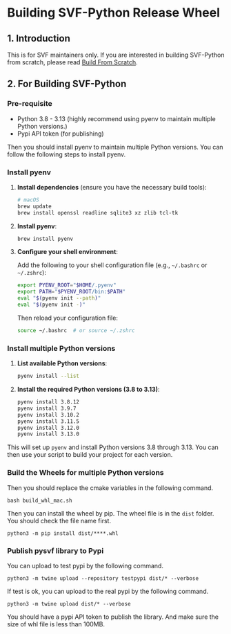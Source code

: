 # Building SVF-Python Release Wheel

## 1. Introduction

This is for SVF maintainers only. If you are interested in building SVF-Python from scratch, please read [Build From Scratch](./Build_From_Scratch.md). 

## 2. For Building SVF-Python
### Pre-requisite

- Python 3.8 - 3.13 (highly recommend using pyenv to maintain multiple Python versions.)
- Pypi API token (for publishing)

Then you should install pyenv to maintain multiple Python versions. You can follow the following steps to install pyenv.
### Install pyenv

1. **Install dependencies** (ensure you have the necessary build tools):

   ```bash
   # macOS
   brew update
   brew install openssl readline sqlite3 xz zlib tcl-tk
   ```

2. **Install pyenv**:

   ```bash
   brew install pyenv
   ```

3. **Configure your shell environment**:

   Add the following to your shell configuration file (e.g., `~/.bashrc` or `~/.zshrc`):

   ```bash
   export PYENV_ROOT="$HOME/.pyenv"
   export PATH="$PYENV_ROOT/bin:$PATH"
   eval "$(pyenv init --path)"
   eval "$(pyenv init -)"
   ```

   Then reload your configuration file:

   ```bash
   source ~/.bashrc  # or source ~/.zshrc
   ```

### Install multiple Python versions

1. **List available Python versions**:

   ```bash
   pyenv install --list
   ```

2. **Install the required Python versions (3.8 to 3.13)**:

   ```bash
   pyenv install 3.8.12
   pyenv install 3.9.7
   pyenv install 3.10.2
   pyenv install 3.11.5
   pyenv install 3.12.0
   pyenv install 3.13.0
   ```

This will set up `pyenv` and install Python versions 3.8 through 3.13. You can then use your script to build your project for each version.



###  Build the Wheels for multiple Python versions

Then you should replace the cmake variables in the following command.
```angular2html
bash build_whl_mac.sh
```

Then you can install the wheel by pip. The wheel file is in the `dist` folder. You should check the file name first.
```angular2html
python3 -m pip install dist/****.whl
```

### Publish pysvf library to Pypi
You can upload to test pypi by the following command.
```angular2html
python3 -m twine upload --repository testpypi dist/* --verbose
```

If test is ok, you can upload to the real pypi by the following command.
```angular2html
python3 -m twine upload dist/* --verbose
```

You should have a pypi API token to publish the library. And make sure the size of whl file is less than 100MB.
